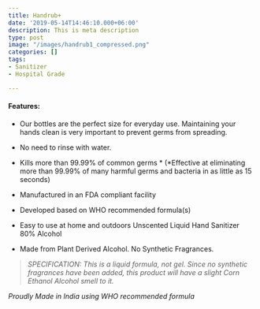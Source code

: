 ```yaml
---
title: Handrub+
date: '2019-05-14T14:46:10.000+06:00'
description: This is meta description
type: post
image: "/images/handrub1_compressed.png"
categories: []
tags:
- Sanitizer
- Hospital Grade

---
```

#### Features:

* Our bottles are the perfect size for everyday use. Maintaining your hands clean is very important to prevent germs from spreading.
* No need to rinse with water.
* Kills more than 99.99% of common germs * (*Effective at eliminating more than 99.99% of many harmful germs and bacteria in as little as 15 seconds)
* Manufactured in an FDA compliant facility
* Developed based on WHO recommended formula(s)
* Easy to use at home and outdoors Unscented Liquid Hand Sanitizer 80% Alcohol


* Made from Plant Derived Alcohol. No Synthetic Fragrances.

> _SPECIFICATION: This is a liquid formula, not gel. Since no synthetic fragrances have been added, this product will have a slight Corn Ethanol Alcohol smell to it._

_Proudly Made in India using WHO recommended formula_